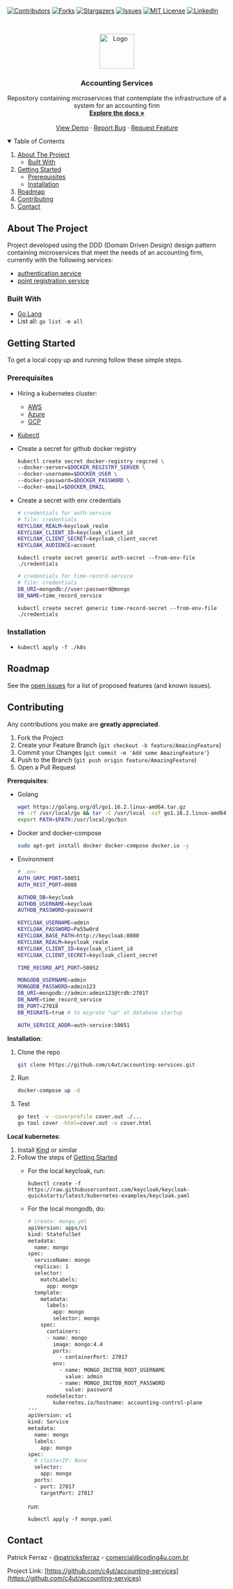 <!--
*** Thanks for checking out the Best-README-Template. If you have a suggestion
*** that would make this better, please fork the repo and create a pull request
*** or simply open an issue with the tag "enhancement".
*** Thanks again! Now go create something AMAZING! :D
***
***
***
*** To avoid retyping too much info. Do a search and replace for the following:
*** github_username, repo_name, twitter_handle, email, project_title, project_description
-->



<!-- PROJECT SHIELDS -->
<!--
*** I'm using markdown "reference style" links for readability.
*** Reference links are enclosed in brackets [ ] instead of parentheses ( ).
*** See the bottom of this document for the declaration of the reference variables
*** for contributors-url, forks-url, etc. This is an optional, concise syntax you may use.
*** https://www.markdownguide.org/basic-syntax/#reference-style-links
-->
[![Contributors][contributors-shield]][contributors-url]
[![Forks][forks-shield]][forks-url]
[![Stargazers][stars-shield]][stars-url]
[![Issues][issues-shield]][issues-url]
[![MIT License][license-shield]][license-url]
[![LinkedIn][linkedin-shield]][linkedin-url]



<!-- PROJECT LOGO -->
<br />
<p align="center">
  <a href="https://github.com/c4ut/accounting-services">
    <img src="images/logo.png" alt="Logo" width="80" height="80">
  </a>

  <h3 align="center">Accounting Services</h3>

  <p align="center">
    Repository containing microservices that contemplate the infrastructure of a system for an accounting firm
    <br />
    <a href="https://github.com/c4ut/accounting-services"><strong>Explore the docs »</strong></a>
    <br />
    <br />
    <a href="https://github.com/c4ut/accounting-services">View Demo</a>
    ·
    <a href="https://github.com/c4ut/accounting-services/issues">Report Bug</a>
    ·
    <a href="https://github.com/c4ut/accounting-services/issues">Request Feature</a>
  </p>
</p>



<!-- TABLE OF CONTENTS -->
<details open="open">
  <summary>Table of Contents</summary>
  <ol>
    <li>
      <a href="#about-the-project">About The Project</a>
      <ul>
        <li><a href="#built-with">Built With</a></li>
      </ul>
    </li>
    <li>
      <a href="#getting-started">Getting Started</a>
      <ul>
        <li><a href="#prerequisites">Prerequisites</a></li>
        <li><a href="#installation">Installation</a></li>
      </ul>
    </li>
    <!-- <li><a href="#usage">Usage</a></li> -->
    <li><a href="#roadmap">Roadmap</a></li>
    <li><a href="#contributing">Contributing</a></li>
    <!-- <li><a href="#license">License</a></li> -->
    <li><a href="#contact">Contact</a></li>
    <!-- <li><a href="#acknowledgements">Acknowledgements</a></li> -->
  </ol>
</details>

<!-- ABOUT THE PROJECT -->
## About The Project

Project developed using the DDD (Domain Driven Design) design pattern containing microservices that meet the needs of an accounting firm, currently with the following services:

- [authentication service](https://github.com/c4ut/accounting-services/service/auth)
- [point registration service](https://github.com/c4ut/accounting-services/service/time-record)
<!-- [![Product Name Screen Shot][product-screenshot]](https://example.com) -->
<!--
Here's a blank template to get started:
**To avoid retyping too much info. Do a search and replace with your text editor for the following:**
`github_username`, `repo_name`, `twitter_handle`, `email`, `project_title`, `project_description` -->

### Built With

- [Go Lang](https://golang.org/)
- List all: `go list -m all`

<!-- GETTING STARTED -->
## Getting Started

To get a local copy up and running follow these simple steps.

### Prerequisites

- Hiring a kubernetes cluster:
  - [AWS](https://aws.amazon.com/pt/eks/?whats-new-cards.sort-by=item.additionalFields.postDateTime&whats-new-cards.sort-order=desc&eks-blogs.sort-by=item.additionalFields.createdDate&eks-blogs.sort-order=desc)
  - [Azure](https://azure.microsoft.com/pt-br/services/kubernetes-service/)
  - [GCP](https://cloud.google.com/kubernetes-engine)
- [Kubectl](https://kubernetes.io/docs/tasks/tools/#kubectl)
- Create a secret for github docker registry

  ```sh
  kubectl create secret docker-registry regcred \
  --docker-server=$DOCKER_REGISTRY_SERVER \
  --docker-username=$DOCKER_USER \
  --docker-password=$DOCKER_PASSWORD \
  --docker-email=$DOCKER_EMAIL
  ```

- Create a secret with env credentials

  ```sh
  # credentials for auth-service
  # file: credentials
  KEYCLOAK_REALM=keycloak_realm
  KEYCLOAK_CLIENT_ID=keycloak_client_id
  KEYCLOAK_CLIENT_SECRET=keycloak_client_secret
  KEYCLOAK_AUDIENCE=account
  ```

  `kubectl create secret generic auth-secret --from-env-file ./credentials`

  ```sh
  # credentials for time-record-service
  # file: credentials
  DB_URI=mongodb://user:password@mongo
  DB_NAME=time_record_service
  ```

  `kubectl create secret generic time-record-secret --from-env-file ./credentials`

### Installation

- `kubectl apply -f ./k8s`

<!-- USAGE EXAMPLES -->
<!-- ## Usage

Use this space to show useful examples of how a project can be used. Additional screenshots, code examples and demos work well in this space. You may also link to more resources.

_For more examples, please refer to the [Documentation](https://example.com)_ -->

<!-- ROADMAP -->
## Roadmap

See the [open issues](https://github.com/c4ut/accounting-services/issues) for a list of proposed features (and known issues).

<!-- CONTRIBUTING -->
## Contributing

Any contributions you make are **greatly appreciated**.

1. Fork the Project
2. Create your Feature Branch (`git checkout -b feature/AmazingFeature`)
3. Commit your Changes (`git commit -m 'Add some AmazingFeature'`)
4. Push to the Branch (`git push origin feature/AmazingFeature`)
5. Open a Pull Request

__Prerequisites__:

- Golang

  ```sh
  wget https://golang.org/dl/go1.16.2.linux-amd64.tar.gz
  rm -rf /usr/local/go && tar -C /usr/local -xzf go1.16.2.linux-amd64.tar.gz
  export PATH=$PATH:/usr/local/go/bin
  ```

- Docker and docker-compose

  ```sh
  sudo apt-get install docker docker-compose docker.io -y
  ```

- Environment

  ```sh
  # .env
  AUTH_GRPC_PORT=50051
  AUTH_REST_PORT=8088

  AUTHDB_DB=keycloak
  AUTHDB_USERNAME=keycloak
  AUTHDB_PASSWORD=password

  KEYCLOAK_USERNAME=admin
  KEYCLOAK_PASSWORD=Pa55w0rd
  KEYCLOAK_BASE_PATH=http://keycloak:8080
  KEYCLOAK_REALM=keycloak_realm
  KEYCLOAK_CLIENT_ID=keycloak_client_id
  KEYCLOAK_CLIENT_SECRET=keycloak_client_secret

  TIME_RECORD_API_PORT=50052

  MONGODB_USERNAME=admin
  MONGODB_PASSWORD=admin123
  DB_URI=mongodb://admin:admin123@trdb:27017
  DB_NAME=time_record_service
  DB_PORT=27018
  DB_MIGRATE=true # to migrate "up" at database startup

  AUTH_SERVICE_ADDR=auth-service:50051
  ```

__Installation__:

1. Clone the repo

   ```sh
   git clone https://github.com/c4ut/accounting-services.git
   ```

2. Run

   ```sh
   docker-compose up -d
   ```

3. Test

   ```sh
   go test -v -coverprofile cover.out ./...
   go tool cover -html=cover.out -o cover.html
   ```

__Local kubernetes__:

1. Install [Kind](https://kind.sigs.k8s.io/) or similar
2. Follow the steps of [Getting Started](#getting-started)
    - For the local keycloak, run:

      `kubectl create -f https://raw.githubusercontent.com/keycloak/keycloak-quickstarts/latest/kubernetes-examples/keycloak.yaml`

    - For the local mongodb, do:

      ```sh
      # create: mongo.yml
      apiVersion: apps/v1
      kind: StatefulSet
      metadata:
        name: mongo
      spec:
        serviceName: mongo
        replicas: 1
        selector:
          matchLabels:
            app: mongo
        template:
          metadata:
            labels:
              app: mongo
              selector: mongo
          spec:
            containers:
            - name: mongo
              image: mongo:4.4
              ports:
                - containerPort: 27017
              env:
                - name: MONGO_INITDB_ROOT_USERNAME
                  value: admin
                - name: MONGO_INITDB_ROOT_PASSWORD
                  value: password
            nodeSelector:
              kubernetes.io/hostname: accounting-control-plane
      ---
      apiVersion: v1
      kind: Service
      metadata:
        name: mongo
        labels:
          app: mongo
      spec:
        # clusterIP: None
        selector:
          app: mongo
        ports:
        - port: 27017
          targetPort: 27017
      ```

      run:

      `kubectl apply -f mongo.yaml`
<!-- LICENSE -->
<!-- ## License -->

<!-- Distributed under the MIT License. See `LICENSE` for more information. -->

<!-- CONTACT -->
## Contact

Patrick Ferraz - [@patricksferraz](https://twitter.com/patricksferraz) - comercial@coding4u.com.br

Project Link: [https://github.com/c4ut/accounting-services](https://github.com/c4ut/accounting-services)

<!-- ACKNOWLEDGEMENTS -->
<!-- ## Acknowledgements

* []()
* []()
* []() -->

<!-- MARKDOWN LINKS & IMAGES -->
<!-- https://www.markdownguide.org/basic-syntax/#reference-style-links -->
[contributors-shield]: https://img.shields.io/github/contributors/44science/theplace?style=for-the-badge
[contributors-url]: https://github.com/c4ut/accounting-services/repo/graphs/contributors
[forks-shield]: https://img.shields.io/github/forks/44science/theplace?style=for-the-badge
[forks-url]: https://github.com/c4ut/accounting-services/repo/network/members
[stars-shield]: https://img.shields.io/github/stars/44science/theplace?style=for-the-badge
[stars-url]: https://github.com/c4ut/accounting-services/repo/stargazers
[issues-shield]: https://img.shields.io/github/issues/44science/theplace?style=for-the-badge
[issues-url]: https://github.com/c4ut/accounting-services/repo/issues
[license-shield]: https://img.shields.io/github/license/44science/theplace?style=for-the-badge
[license-url]: https://github.com/c4ut/accounting-services/repo/blob/master/LICENSE.txt
[linkedin-shield]: https://img.shields.io/badge/-LinkedIn-black.svg?style=for-the-badge&logo=linkedin&colorB=555
[linkedin-url]: https://linkedin.com/in/patricksferraz
